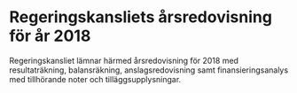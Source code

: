 # Regeringskansliets årsredovisning för år 2018

Regeringskansliet lämnar härmed årsredovisning för 2018 med resultaträkning, balansräkning, anslagsredovisning samt finansieringsanalys med tillhörande noter och tilläggsupplysningar.
